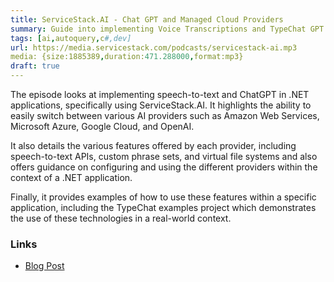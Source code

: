 ```yaml
---
title: ServiceStack.AI - Chat GPT and Managed Cloud Providers 
summary: Guide into implementing Voice Transcriptions and TypeChat GPT in .NET    
tags: [ai,autoquery,c#,dev]
url: https://media.servicestack.com/podcasts/servicestack-ai.mp3
media: {size:1885389,duration:471.288000,format:mp3}
draft: true
---
```


The episode looks at implementing speech-to-text and ChatGPT in .NET applications, 
specifically using ServiceStack.AI. It highlights the ability to easily switch between various 
AI providers such as Amazon Web Services, Microsoft Azure, Google Cloud, and OpenAI. 

It also details the various features offered by each provider, including speech-to-text APIs, 
custom phrase sets, and virtual file systems and also offers guidance on configuring and using 
the different providers within the context of a .NET application. 

Finally, it provides examples of how to use these features within a specific application, 
including the TypeChat examples project which demonstrates the use of these technologies 
in a real-world context.

### Links

- [Blog Post](/posts/servicestack-ai)
